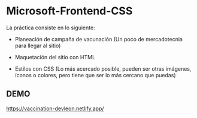 # Microsoft-Frontend-CSS
La práctica consiste en lo siguiente:  

* Planeación de campaña de vacunación (Un poco de mercadotecnia para llegar al sitio)

* Maquetación del sitio con HTML 

* Estilos con CSS (Lo más acercado posible, pueden ser otras imágenes, íconos o colores, pero tiene que ser lo más cercano que puedas)

## DEMO
https://vaccination-devleon.netlify.app/
